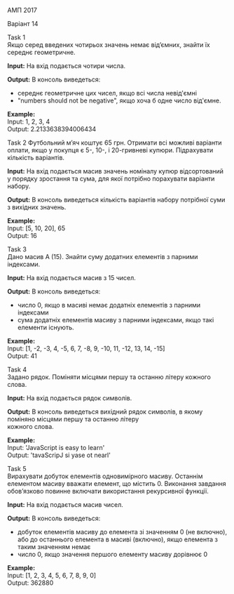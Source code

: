 АМП 2017

Варіант 14  

Task 1  
Якщо серед введених чотирьох значень немає від’ємних, знайти їх середнє геометричне.  

__Input:__ На вхід подається чотири числа.  

__Output:__ В консоль виведеться: 
- середнє геометричне цих чисел, якщо всі числа невід'ємні
- "numbers should not be negative", якщо хоча б одне число від'ємне.   

__Example:__   
Input: 1, 2, 3, 4  
Output: 2.2133638394006434

Task 2 
Футбольний м’яч коштує 65 грн. Отримати всі можливі варіанти оплати, якщо у покупця є 5-, 10-, і 20-гривневі купюри. Підрахувати кількість варіантів.

__Input:__ На вхід подається масив значень номіналу купюр відсортований у порядку зростання та сума, для якої потрібно порахувати варіанти набору.  

__Output:__ В консоль виведеться кількість варіантів набору потрібної суми з вихідних значень.

__Example:__   
Input: [5, 10, 20], 65  
Output: 16

Task 3   
Дано масив А (15). Знайти суму додатних елементів з парними індексами.

__Input:__ На вхід подається масив з 15 чисел. 

__Output:__ В консоль виведеться:
- число 0, якщо в масиві немає додатніх елементів з парними індексами
- сума додатніх елементів масиву з парними індексами, якщо такі елементи існують.

__Example:__   
Input: [1, -2, -3, 4, -5, 6, 7, -8, 9, -10, 11, -12, 13, 14, -15]  
Output: 41

Task 4   
Задано рядок. Поміняти місцями першу та останню літеру кожного слова.

__Input:__ На вхід подається рядок символів. 

__Output:__ В консоль виведеться вихідний рядок символів, в якому поміняно місцями першу та останню літеру    
кожного слова.

__Example:__   
Input: 'JavaScript is easy to learn'  
Output: 'tavaScripJ si yase ot nearl'

Task 5   
Вирахувати добуток елементів одновимірного масиву. Останнім елементом масиву вважати елемент, що містить 0.
Виконання завдання обов’язково повинне включати використання рекурсивної функції.

__Input:__ На вхід подається масив чисел. 

__Output:__ В консоль виведеться:
- добуток елементів масиву до елемента зі значенням 0 (не включно), або до останнього елемента в масиві (включно), якщо елемента з таким значенням немає
- число 0, якщо значення першого елементу масиву дорівнює 0

__Example:__   
Input: [1, 2, 3, 4, 5, 6, 7, 8, 9, 0]   
Output: 362880
